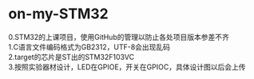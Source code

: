 # on-my-STM32
0.STM32的上课项目，使用GitHub的管理以防止各处项目版本参差不齐  
1.C语言文件编码格式为GB2312，UTF-8会出现乱码  
2.target的芯片是ST出的STM32F103VC  
3.按照实验器材设计，LED在GPIOE，开关在GPIOC，具体设计图以后会上传  

